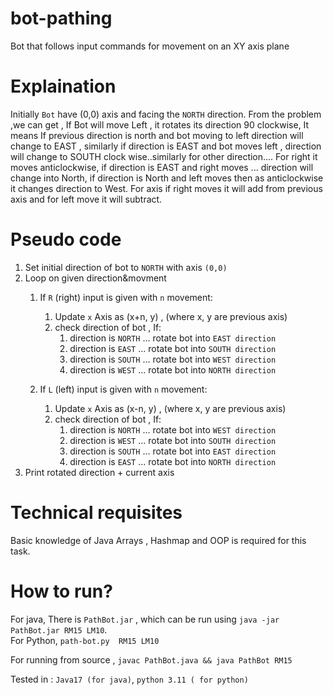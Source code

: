 # bot-pathing
Bot that follows input commands for movement on an XY  axis plane  
# Explaination 
Initially `Bot` have (0,0) axis and facing the `NORTH` direction. From the problem ,we can get , If Bot will move Left , it rotates its direction 90 clockwise, It means If previous direction is north and bot moving to left direction will change to EAST , similarly if direction is EAST and bot moves left , direction will change to SOUTH clock wise..similarly for other direction....
For right it moves anticlockwise, if direction is EAST and right moves ... direction will change into North, if direction is North and left moves then as anticlockwise it changes direction to West.
For axis if right moves it will add from previous axis and for left move it will subtract.  

# Pseudo code 
1. Set initial direction of bot to `NORTH` with axis `(0,0)`
2. Loop on given direction&movment
   1. If `R` (right) input  is given with `n` movement:
      1. Update `x` Axis as (x+n, y) , (where x, y are previous axis)
	  2. check direction of bot , If: 
		  1. direction is `NORTH` ... rotate bot into `EAST direction`
		  2. direction is `EAST` ... rotate bot into `SOUTH direction`
		  3. direction is `SOUTH` ... rotate bot into `WEST direction`
		  4. direction is `WEST` ... rotate bot into `NORTH direction`

   2. If `L` (left) input  is given with `n` movement:
      1. Update `x` Axis as (x-n, y) , (where x, y are previous axis)
	  2. check direction of bot , If: 
		  1. direction is `NORTH` ... rotate bot into `WEST direction`
		  2. direction is `WEST` ... rotate bot into `SOUTH direction`
		  3. direction is `SOUTH` ... rotate bot into `EAST direction`
		  4. direction is `EAST` ... rotate bot into `NORTH direction`
3. Print rotated direction + current axis

# Technical requisites
Basic knowledge of Java Arrays , Hashmap and OOP is required for this task. 

# How to run?

For java, There is `PathBot.jar` , which can be run using `java -jar PathBot.jar RM15 LM10`. <br>
For Python, `path-bot.py  RM15 LM10`

For running from source , `javac PathBot.java && java PathBot RM15`

Tested in : `Java17 (for java)`, `python 3.11 ( for python)`
